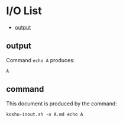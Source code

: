 # I/O List

- [output](#output)



## output


Command `echo A` produces:

```
A
```



## command

This document is produced by the command:

```
koshu-inout.sh -o A.md echo A
```
